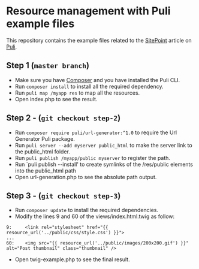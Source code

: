 # Resource management with Puli example files

This repository contains the example files related to the [SitePoint](http://www.sitepoint.com) article on [Puli](http://www.puli.io).

## Step 1 (`master branch`)
 - Make sure you have [Composer](https://getcomposer.org/) and you have installed the Puli CLI.
 - Run `composer install` to install all the required dependency.
 - Run `puli map /myapp res` to map all the resources.
 - Open index.php to see the result.

## Step 2 - (`git checkout step-2`)
 - Run `composer require puli/url-generator:^1.0` to require the Url Generator Puli package.
 - Run `puli server --add myserver public_html` to make the server link to the public_html folder.
 - Run `puli publish /myapp/public myserver` to register the path.
 - Run `puli publish --install' to create symlinks of the /res/public elements into the public_html path
 - Open url-generation.php to see the absolute path output.

## Step 3 - (`git checkout step-3`)
 - Run `composer update` to install the required dependencies.
 - Modify the lines 9 and 60 of the views/index.html.twig as follow:
 ```
 9:     <link rel="stylesheet" href="{{ resource_url('../public/css/style.css') }}">
 ...
 60:    <img src="{{ resource_url('../public/images/200x200.gif') }}" alt="Post thumbnail" class="thumbnail" />

 ```
 - Open twig-example.php to see the final result.
